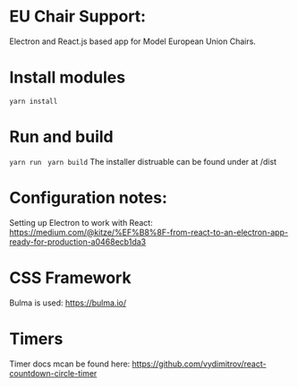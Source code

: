 # EU Chair Support:
Electron and React.js based app for Model European Union Chairs.

# Install modules
```yarn install ```

# Run and build
```yarn run ```
```yarn build```
The installer distruable can be found under at /dist

# Configuration notes:
Setting up Electron to work with React: https://medium.com/@kitze/%EF%B8%8F-from-react-to-an-electron-app-ready-for-production-a0468ecb1da3 

# CSS Framework
Bulma is used: https://bulma.io/

# Timers
Timer docs mcan be found here: https://github.com/vydimitrov/react-countdown-circle-timer
